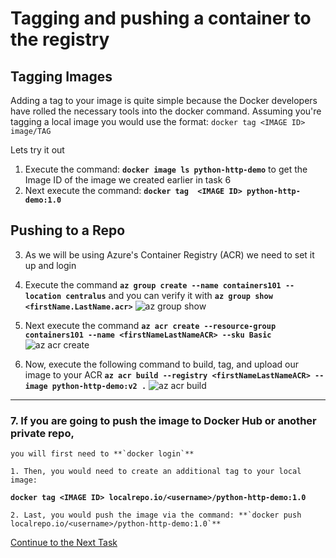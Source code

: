 # Tagging and pushing a container to the registry

## Tagging Images

Adding a tag to your image is quite simple because the Docker developers have rolled the necessary tools into the docker command.
Assuming you're tagging a local image you would use the format: `docker tag <IMAGE ID> image/TAG`

Lets try it out

 1. Execute the command: **`docker image ls python-http-demo`** to get the Image ID of the image we created earlier in task 6
 2. Next execute the command: **`docker tag  <IMAGE ID> python-http-demo:1.0`**

## Pushing to a Repo
 3. As we will be using Azure's Container Registry (ACR) we need to set it up and login
 4. Execute the command **`az group create --name containers101 --location centralus`** and you can verify it with **`az group show <firstName.LastName.acr>`**
![az group show](https://github.com/Burwood/containers101/raw/azure/containers_lab/images/Azure_cli_group_show_posh.png)

 5. Next execute the command **`az acr create --resource-group containers101 --name <firstNameLastNameACR> --sku Basic`**
![az acr create](https://github.com/Burwood/containers101/raw/azure/containers_lab/images/Azure_cli_acr_create_posh.png)

 6. Now, execute the following command to build, tag, and upload our image to your ACR **`az acr build --registry <firstNameLastNameACR> --image python-http-demo:v2 .`**
![az acr build](https://github.com/Burwood/containers101/raw/azure/containers_lab/images/Azure_cli_acr_build_posh.png)

 - - - -

### 7. If you are going to push the image to Docker Hub or another private repo,
    you will first need to **`docker login`**  

    1. Then, you would need to create an additional tag to your local image:
 **`docker tag <IMAGE ID> localrepo.io/<username>/python-http-demo:1.0`**

    2. Last, you would push the image via the command: **`docker push localrepo.io/<username>/python-http-demo:1.0`**


[Continue to the Next Task](https://github.com/Burwood/containers101/blob/azure/containers_lab/azure/task_11.md)
